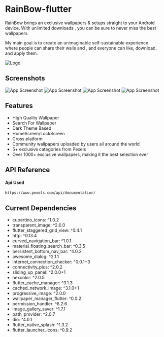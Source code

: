 
# RainBow-flutter
RainBow brings an exclusive wallpapers & setups straight to your Android device. With unlimited downloads , you can be sure to never miss the best wallpapers.

My main goal is to create an unimaginable self-sustainable experience where people can share their walls and , and everyone can like, download, and apply them.



![Logo](https://res.cloudinary.com/dc0tfxkph/image/upload/v1638781641/RainBow.png)


## Screenshots

![App Screenshot](https://res.cloudinary.com/dc0tfxkph/image/upload/v1638780872/WhatsApp_Image_2021-12-06_at_2.15.10_PM.jpg)
![App Screenshot](https://res.cloudinary.com/dc0tfxkph/image/upload/v1638780872/WhatsApp_Image_2021-12-06_at_2.15.09_PM.jpg)
![App Screenshot](https://res.cloudinary.com/dc0tfxkph/image/upload/v1638780872/WhatsApp_Image_2021-12-06_at_2.15.10_PM_1.jpg)
![App Screenshot](https://res.cloudinary.com/dc0tfxkph/image/upload/v1638780871/WhatsApp_Image_2021-12-06_at_2.15.08_PM.jpg)




## Features

- High Quality Wallpaper
- Search For Wallpaper
- Dark Theme Based
- HomeScreen/LockScreen
- Cross platform
- Community wallpapers uploaded by users all around the world
- 5+ exclusive categories from Pexels
- Over 1000+ exclusive wallpapers, making it the best selection ever
## API Reference

#### Api Used

```http
https://www.pexels.com/api/documentation/
```




## Current Dependencies


 - cupertino_icons: ^1.0.2
 - transparent_image: ^2.0.0
 - flutter_staggered_grid_view: ^0.4.1
  - http: ^0.13.4
  - curved_navigation_bar: ^1.0.1
  - material_floating_search_bar: ^0.3.5
  - persistent_bottom_nav_bar: ^4.0.2  
  - awesome_dialog: ^2.1.1
  - internet_connection_checker: ^0.0.1+3
  - connectivity_plus: ^2.0.2
  - sliding_up_panel: ^2.0.0+1
  - hexcolor: ^2.0.5
  - flutter_cache_manager: ^3.1.3
  - cached_network_image: ^3.1.0+1
  - progressive_image: ^2.0.0
  - wallpaper_manager_flutter: ^0.0.2
  - permission_handler: ^8.2.6
  - image_gallery_saver: ^1.7.1
  - path_provider: ^2.0.7
  - dio: ^4.0.1
  - flutter_native_splash: ^1.3.2
  - flutter_launcher_icons: ^0.9.2

